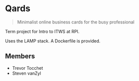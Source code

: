 # Qards

> Minimalist online business cards for the busy professional

Term project for Intro to ITWS at RPI.

Uses the LAMP stack. A Dockerfile is provided.

## Members

- Trevor Tocchet
- Steven vanZyl
